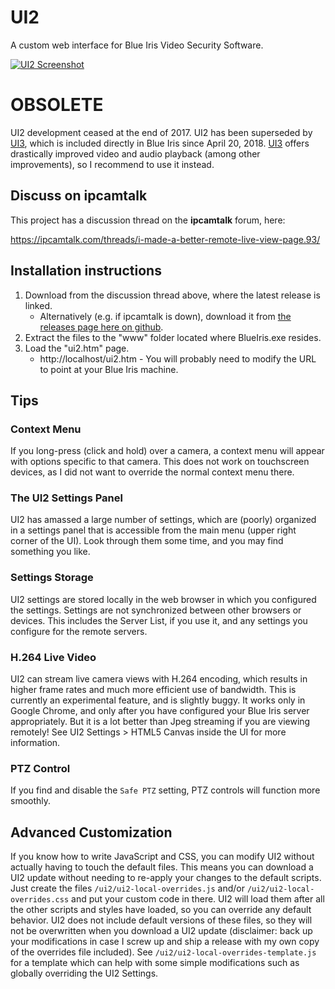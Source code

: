 # UI2
A custom web interface for Blue Iris Video Security Software.

[![UI2 Screenshot](http://i.imgur.com/5Cszd3ym.png "UI2 Screenshot")](http://i.imgur.com/5Cszd3y.png)

# OBSOLETE

UI2 development ceased at the end of 2017.  UI2 has been superseded by [UI3](https://github.com/bp2008/ui3), which is included directly in Blue Iris since April 20, 2018.  [UI3](https://github.com/bp2008/ui3) offers drastically improved video and audio playback (among other improvements), so I recommend to use it instead.

## Discuss on ipcamtalk
This project has a discussion thread on the **ipcamtalk** forum, here:

https://ipcamtalk.com/threads/i-made-a-better-remote-live-view-page.93/


## Installation instructions

1. Download from the discussion thread above, where the latest release is linked.
   * Alternatively (e.g. if ipcamtalk is down), download it from [the releases page here on github](https://github.com/bp2008/ui2/releases).
2. Extract the files to the "www" folder located where BlueIris.exe resides.
3. Load the "ui2.htm" page.
   * http://localhost/ui2.htm - You will probably need to modify the URL to point at your Blue Iris machine.
   
   
## Tips
### Context Menu
If you long-press (click and hold) over a camera, a context menu will appear with options specific to that camera. This does not work on touchscreen devices, as I did not want to override the normal context menu there.

### The UI2 Settings Panel
UI2 has amassed a large number of settings, which are (poorly) organized in a settings panel that is accessible from the main menu (upper right corner of the UI).  Look through them some time, and you may find something you like.

### Settings Storage
UI2 settings are stored locally in the web browser in which you configured the settings.  Settings are not synchronized between other browsers or devices.  This includes the Server List, if you use it, and any settings you configure for the remote servers.

### H.264 Live Video
UI2 can stream live camera views with H.264 encoding, which results in higher frame rates and much more efficient use of bandwidth.  This is currently an experimental feature, and is slightly buggy.  It works only in Google Chrome, and only after you have configured your Blue Iris server appropriately.  But it is a lot better than Jpeg streaming if you are viewing remotely!  See UI2 Settings > HTML5 Canvas inside the UI for more information.

### PTZ Control
If you find and disable the `Safe PTZ` setting, PTZ controls will function more smoothly.

## Advanced Customization
If you know how to write JavaScript and CSS, you can modify UI2 without actually having to touch the default files.  This means you can download a UI2 update without needing to re-apply your changes to the default scripts.  Just create the files `/ui2/ui2-local-overrides.js` and/or `/ui2/ui2-local-overrides.css` and put your custom code in there.  UI2 will load them after all the other scripts and styles have loaded, so you can override any default behavior.  UI2 does not include default versions of these files, so they will not be overwritten when you download a UI2 update (disclaimer: back up your modifications in case I screw up and ship a release with my own copy of the overrides file included).  See `/ui2/ui2-local-overrides-template.js` for a template which can help with some simple modifications such as globally overriding the UI2 Settings.
